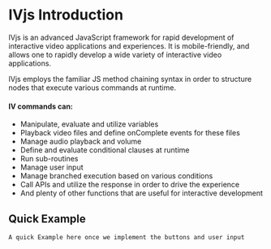 # IVjs Introduction

IVjs is an advanced JavaScript framework for rapid development of interactive video applications and experiences.   It is mobile-friendly, and allows one to rapidly develop a wide variety of interactive video applications.

IVjs employs the familiar JS method chaining syntax in order to structure nodes that execute various commands at runtime.  

#### IV commands can:

- Manipulate, evaluate and utilize variables
- Playback video files and define onComplete events for these files
- Manage audio playback and volume
- Define and evaluate conditional clauses at runtime
- Run sub-routines
- Manage user input
- Manage branched execution based on various conditions
- Call APIs and utilize the response in order to drive the experience
- And plenty of other functions that are useful for interactive development

## Quick Example

```
A quick Example here once we implement the buttons and user input
```


